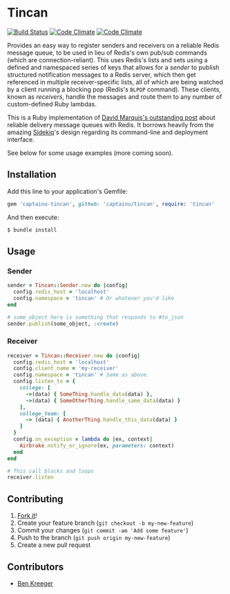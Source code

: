 # Tincan

[![Build Status](https://travis-ci.org/captainu/tincan.svg?branch=master)](https://travis-ci.org/captainu/tincan) [![Code Climate](https://codeclimate.com/github/captainu/tincan.png)](https://codeclimate.com/github/captainu/tincan) [![Code Climate](https://codeclimate.com/github/captainu/tincan/coverage.png)](https://codeclimate.com/github/captainu/tincan)

Provides an easy way to register senders and receivers on a reliable Redis message queue, to be used in lieu of Redis's own pub/sub commands (which are connection-reliant). This uses Redis's lists and sets using a defined and namespaced series of keys that allows for a *sender* to publish structured notification messages to a Redis server, which then get referenced in multiple receiver-specific lists, all of which are being watched by a client running a blocking pop (Redis's `BLPOP` command). These clients, known as *receivers*, handle the messages and route them to any number of custom-defined Ruby lambdas.

This is a Ruby implementation of [David Marquis's outstanding post](http://davidmarquis.wordpress.com/2013/01/03/reliable-delivery-message-queues-with-redis/) about reliable delivery message queues with Redis. It borrows heavily from the amazing [Sidekiq](https://github.com/mperham/sidekiq)'s design regarding its command-line and deployment interface.

See below for some usage examples (more coming soon).

## Installation

Add this line to your application's Gemfile:

``` ruby
gem 'captainu-tincan', github: 'captainu/tincan', require: 'tincan'
```

And then execute:

``` bash
$ bundle install
```

## Usage

### Sender

``` ruby
sender = Tincan::Sender.new do |config|
  config.redis_host = 'localhost'
  config.namespace = 'tincan' # Or whatever you'd like
end

# some_object here is something that responds to #to_json
sender.publish(some_object, :create)
```

### Receiver

``` ruby
receiver = Tincan::Receiver.new do |config|
  config.redis_host = 'localhost'
  config.client_name = 'my-receiver'
  config.namespace = 'tincan' # Same as above.
  config.listen_to = {
    college: [
      ->(data) { SomeThing.handle_data(data) },
      ->(data) { SomeOtherThing.handle_same_data(data) }
    ],
    college_team: [
      -> (data) { AnotherThing.handle_this_data(data) }
    ]
  }
  config.on_exception = lambda do |ex, context|
    Airbrake.notify_or_ignore(ex, parameters: context)
  end
end

# This call blocks and loops
receiver.listen
```

## Contributing

1. [Fork it](https://github.com/captainu/tincan/fork)!
2. Create your feature branch (`git checkout -b my-new-feature`)
3. Commit your changes (`git commit -am 'Add some feature'`)
4. Push to the branch (`git push origin my-new-feature`)
5. Create a new pull request

## Contributors

- [Ben Kreeger](https://github.com/kreeger)
